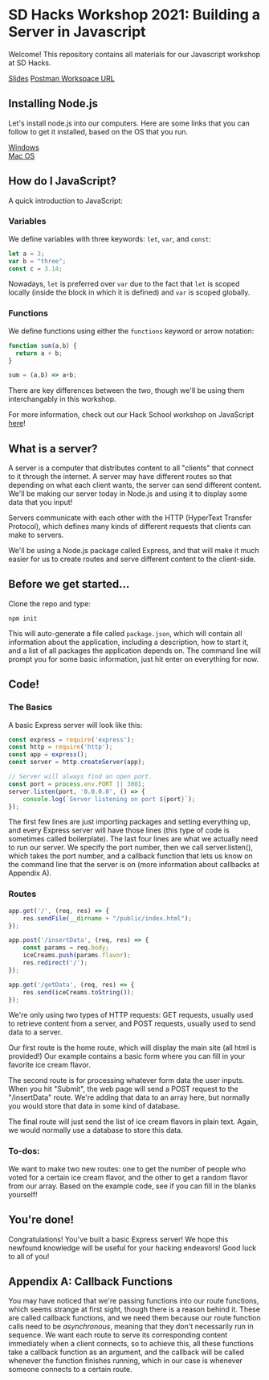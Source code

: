 # SD Hacks Workshop 2021: Building a Server in Javascript
Welcome! This repository contains all materials for our Javascript workshop at SD Hacks. 

[Slides](http://acmurl.com/sdhacks)
[Postman Workspace URL](https://www.getpostman.com/collections/21e447493c7aa584e05a)

## Installing Node.js 
Let's install node.js into our computers. Here are some links that you can follow to get it installed, based on the OS that you run.

[Windows](https://nodesource.com/blog/installing-nodejs-tutorial-windows/) \
[Mac OS](https://www.webucator.com/how-to/how-install-nodejs-on-mac.cfm)

## How do I JavaScript? 
A quick introduction to JavaScript: 

### Variables
We define variables with three keywords: `let`, `var`, and `const`: 
```javascript
let a = 3;
var b = "three";
const c = 3.14;
```
Nowadays, `let` is preferred over `var` due to the fact that `let` is scoped locally (inside the block in which it is defined) and `var` is scoped globally. 

### Functions
We define functions using either the `functions` keyword or arrow notation: 
```javascript
function sum(a,b) {
  return a + b;
}

sum = (a,b) => a+b;
```
There are key differences between the two, though we'll be using them interchangably in this workshop. 

For more information, check out our Hack School workshop on JavaScript [here](https://github.com/acmucsd/hackschool/tree/master/part-2-intro-to-backend)!

## What is a server? 
A server is a computer that distributes content to all "clients" that connect to it through the internet. A server may have different routes so that depending on what each client wants, the server can send different content. We'll be making our server today in Node.js and using it to display some data that you input!

Servers communicate with each other with the HTTP (HyperText Transfer Protocol), which defines many kinds of different requests that clients can make to servers. 

We'll be using a Node.js package called Express, and that will make it much easier for us to create routes and serve different content to the client-side.

## Before we get started...
Clone the repo and type:
```
npm init
```
This will auto-generate a file called `package.json`, which will contain all information about the application, including a description, how to start it, and a list of all packages the application depends on. The command line will prompt you for some basic information, just hit enter on everything for now.  

## Code! 

### The Basics
A basic Express server will look like this:
```javascript
const express = require('express');
const http = require('http');
const app = express();
const server = http.createServer(app);

// Server will always find an open port.
const port = process.env.PORT || 3001;
server.listen(port, '0.0.0.0', () => {
    console.log(`Server listening on port ${port}`);
});
```
The first few lines are just importing packages and setting everything up, and every Express server will have those lines (this type of code is sometimes called boilerplate). The last four lines are what we actually need to run our server. We specify the port number, then we call server.listen(), which takes the port number, and a callback function that lets us know on the command line that the server is on (more information about callbacks at Appendix A).

### Routes
```javascript
app.get('/', (req, res) => {
    res.sendFile(__dirname + "/public/index.html");
});

app.post('/insertData', (req, res) => {
    const params = req.body;
    iceCreams.push(params.flavor);
    res.redirect('/');
});

app.get('/getData', (req, res) => {
    res.send(iceCreams.toString());
});
```
We're only using two types of HTTP requests: GET requests, usually used to retrieve content from a server, and POST requests, usually used to send data to a server. 

Our first route is the home route, which will display the main site (all html is provided!) Our example contains a basic form where you can fill in your favorite ice cream flavor. 

The second route is for processing whatever form data the user inputs. When you hit "Submit", the web page will send a POST request to the "/insertData" route. We're adding that data to an array here, but normally you would store that data in some kind of database.

The final route will just send the list of ice cream flavors in plain text. Again, we would normally use a database to store this data.


### To-dos: 
We want to make two new routes: one to get the number of people who voted for a certain ice cream flavor, and the other to get a random flavor from our array. Based on the example code, see if you can fill in the blanks yourself!


## You're done! 
Congratulations! You've built a basic Express server! We hope this newfound knowledge will be useful for your hacking endeavors! Good luck to all of you!

## Appendix A: Callback Functions
You may have noticed that we're passing functions into our route functions, which seems strange at first sight, though there is a reason behind it. These are called callback functions, and we need them because our route function calls need to be *asynchronous*, meaning that they don't necessarily run in sequence. We want each route to serve its corresponding content immediately when a client connects, so to achieve this, all these functions take a callback function as an argument, and the callback will be called whenever the function finishes running, which in our case is whenever someone connects to a certain route. 
